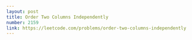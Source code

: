 ```yaml
---
layout: post
title: Order Two Columns Independently
number: 2159
link: https://leetcode.com/problems/order-two-columns-independently
---
```

